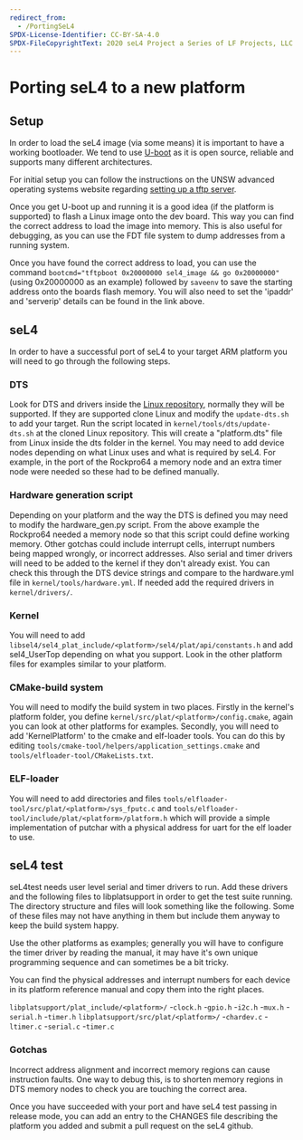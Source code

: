```yaml
---
redirect_from:
  - /PortingSeL4
SPDX-License-Identifier: CC-BY-SA-4.0
SPDX-FileCopyrightText: 2020 seL4 Project a Series of LF Projects, LLC.
---
```


# Porting seL4 to a new platform

## Setup

In order to load the seL4 image (via some means) it is important to have a working bootloader.
We tend to use [U-boot](https://www.denx.de/wiki/U-Boot) as it is open source, reliable and supports many different architectures.

For initial setup you can follow the instructions on the UNSW advanced operating systems website regarding [setting up a tftp server](https://www.cse.unsw.edu.au/~cs9242/19/project/linux.shtml).

Once you get U-boot up and running it is a good idea (if the platform is supported) to flash a
Linux image onto the dev board. This way you can find the correct address to load the image into memory.
This is also useful for debugging, as you can use the FDT file system to dump addresses from a running system.

Once you have found the correct address to load, you can use the command `bootcmd="tftpboot 0x20000000 sel4_image && go 0x20000000"`
(using 0x20000000 as an example) followed by `saveenv` to save the starting address onto the boards flash memory.
You will also need to set the 'ipaddr' and 'serverip' details can be found in the link above.

## seL4

In order to have a successful port of seL4 to your target ARM platform you will need to go through the following steps.

### DTS

Look for DTS and drivers inside the [Linux repository](https://github.com/torvalds/linux), normally they will be supported. If they are supported clone Linux and modify the `update-dts.sh` to add your target. Run the script located in `kernel/tools/dts/update-dts.sh` at the cloned Linux repository. This will create a "platform.dts" file from Linux inside the dts folder in the kernel. You may need to add device nodes depending on what Linux uses and what is required by seL4. For example, in the port of the Rockpro64 a memory node and an extra timer node were needed so these had to be defined manually.

### Hardware generation script

Depending on your platform and the way the DTS is defined you may need to modify the hardware_gen.py script.
From the above example the Rockpro64 needed a memory node so that this script could define working memory.
Other gotchas could include interrupt cells, interrupt numbers being mapped wrongly, or incorrect addresses.
Also serial and timer drivers will need to be added to the kernel if they don't already exist. You can check this through
the DTS device strings and compare to the hardware.yml file in `kernel/tools/hardware.yml`. If needed add the required drivers in `kernel/drivers/`.

### Kernel

You will need to add `libsel4/sel4_plat_include/<platform>/sel4/plat/api/constants.h` and add sel4_UserTop depending on what you support. Look in the other platform files for examples similar to your platform.

### CMake-build system

You will need to modify the build system in two places. Firstly in the kernel's platform folder, you define `kernel/src/plat/<platform>/config.cmake`, again you can look at other platforms for examples.
Secondly, you will need to add 'KernelPlatform' to the cmake and elf-loader tools. You can do this by editing
`tools/cmake-tool/helpers/application_settings.cmake` and `tools/elfloader-tool/CMakeLists.txt`.

### ELF-loader

You will need to add directories and files `tools/elfloader-tool/src/plat/<platform>/sys_fputc.c` and
`tools/elfloader-tool/include/plat/<platform>/platform.h` which will provide a simple implementation of putchar with a physical address for uart for the elf loader to use.

## seL4 test

seL4test needs user level serial and timer drivers to run. Add these drivers and the following files to libplatsupport in
order to get the test suite running. The directory structure and files will look something like the following. Some of these
files may not have anything in them but include them anyway to keep the build system happy.

Use the other platforms as examples; generally you will have to configure the timer driver by reading the manual, it may have it's
own unique programming sequence and can sometimes be a bit tricky.

You can find the physical addresses and interrupt numbers for each device in its platform reference manual and copy them into the right places.

`libplatsupport/plat_include/<platform>/`
	-`clock.h`
	-`gpio.h`
	-`i2c.h`
	-`mux.h`
	-`serial.h`
	-`timer.h`
`libplatsupport/src/plat/<platform>/`
	-`chardev.c`
	-`ltimer.c`
	-`serial.c`
	-`timer.c`

### Gotchas

Incorrect address alignment and incorrect memory regions can cause instruction faults. One way to debug this, is
to shorten memory regions in DTS memory nodes to check you are touching the correct area.

Once you have succeeded with your port and have seL4 test passing in release mode, you can add an entry to the CHANGES file describing the platform you added and submit a pull request on the seL4 github.
